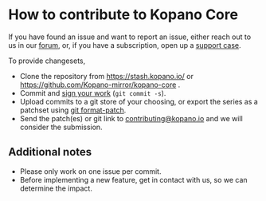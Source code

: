 # How to contribute to Kopano Core

If you have found an issue and want to report an issue, either reach out to us
in our [forum](https://forum.kopano.io), or, if you have a subscription, open
up a [support case](https://kopano.com/support/).

To provide changesets,

- Clone the repository from https://stash.kopano.io/ or
https://github.com/Kopano-mirror/kopano-core .
- Commit and [sign your work](
https://git.kernel.org/cgit/linux/kernel/git/torvalds/linux.git/tree/Documentation/process/submitting-patches.rst?h=v4.10-rc4#n416)
(```git commit -s```).
- Upload commits to a git store of your choosing, or export the series as a
patchset using [git format-patch](https://git-scm.com/docs/git-format-patch).
- Send the patch(es) or git link to
[contributing@kopano.io](mailto:contributing@kopano.io) and we will consider
the submission.

## Additional notes

- Please only work on one issue per commit.
- Before implementing a new feature, get in contact with us, so we can
determine the impact.
